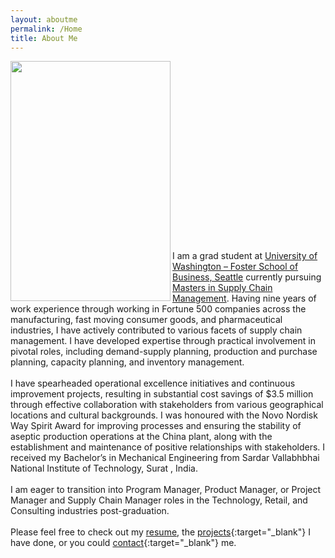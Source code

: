```yaml
---
layout: aboutme
permalink: /Home
title: About Me
---
```


<p class="full-width no-margin"><img src="/20230612-MSCM_Orientation-202.jpg" style="width:16rem;height:24rem;" align="left"/></p><br><br><br><br><br><br><br><br><br><br><br><br><br><br><br><br><br>

I am a grad student at [University of Washington – Foster School of Business, Seattle](https://foster.uw.edu/) currently pursuing [Masters in Supply Chain Management](https://foster.uw.edu/academics/degree-programs/master-of-supply-chain-management/). Having nine years of work experience through working in Fortune 500 companies across the manufacturing, fast moving consumer goods, and pharmaceutical industries, I have actively contributed to various facets of supply chain management. I have developed expertise through practical involvement in pivotal roles, including demand-supply planning, production and purchase planning, capacity planning, and inventory management.
<br><br>
I have spearheaded operational excellence initiatives and continuous improvement projects, resulting in substantial cost savings of $3.5 million through effective collaboration with stakeholders from various geographical locations and cultural backgrounds. I was honoured with the Novo Nordisk Way Spirit Award for improving processes and ensuring the stability of aseptic production operations at the China plant, along with the establishment and maintenance of positive relationships with stakeholders. I received my Bachelor’s in Mechanical Engineering from Sardar Vallabhbhai National Institute of Technology, Surat , India.
<br><br>
I am eager to transition into Program Manager, Product Manager, or Project Manager and Supply Chain Manager roles in the Technology, Retail, and Consulting industries post-graduation.
<br><br>
Please feel free to check out my [resume](https://drive.google.com/file/d/1kLxVUSjQzHid33PM0Ksk8rAnQ0Da5MRI/view?usp=drive_link), the [projects](https://parthshah279.github.io/Projects){:target="_blank"} I have done, or you could [contact](https://parthshah.github.io/Contact){:target="_blank"} me.

